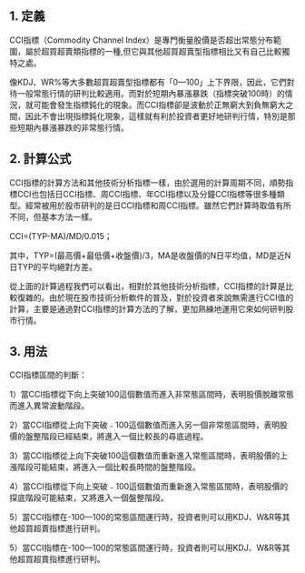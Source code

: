 
## 1. 定義

CCI指標（Commodity Channel Index）是專門衡量股價是否超出常態分布範圍，屬於超買超賣類指標的一種,但它與其他超買超賣型指標相比又有自己比較獨特之處。

像KDJ、WR%等大多數超買超賣型指標都有「0—100」上下界限，因此，它們對待一般常態行情的研判比較適用。而對於短期內暴漲暴跌（指標突破100時）的情況，就可能會發生指標鈍化的現象。而CCI指標卻是波動於正無窮大到負無窮大之間，因此不會出現指標鈍化現象，這樣就有利於投資者更好地研判行情，特別是那些短期內暴漲暴跌的非常態行情。

  

## 2. 計算公式  

CCI指標的計算方法和其他技術分析指標一樣，由於選用的計算周期不同，順勢指標CCI也包括日CCI指標、周CCI指標、年CCI指標以及分鐘CCI指標等很多種類型。經常被用於股市研判的是日CCI指標和周CCI指標。雖然它們計算時取值有所不同，但基本方法一樣。

CCI=(TYP-MA)/MD/0.015；

其中，TYP=(最高價+最低價+收盤價)/3，MA是收盤價的N日平均值，MD是近N日TYP的平均絕對方差。

從上面的計算過程我們可以看出，相對於其他技術分析指標，CCI指標的計算是比較復雜的。由於現在股市技術分析軟件的普及，對於投資者來說無需進行CCI值的計算，主要是通過對CCI指標的計算方法的了解，更加熟練地運用它來如何研判股市行情。

  

## 3. 用法 

CCI指標區間的判斷：

1）當CCI指標從下向上突破100這個數值而進入非常態區間時，表明股價脫離常態而進入異常波動階段。

2）當CCI指標從上向下突破﹣100這個數值而進入另一個非常態區間時，表明股價的盤整階段已經結束，將進入一個比較長的尋底過程。

3）當CCI指標從上向下突破100這個數值而重新進入常態區間時，表明股價的上漲階段可能結束，將進入一個比較長時間的盤整階段。

4）當CCI指標從下向上突破﹣100這個數值而重新進入常態區間時，表明股價的探底階段可能結束，又將進入一個盤整階段。

5）當CCI指標在-100—100的常態區間運行時，投資者則可以用KDJ、W&R等其他超買超賣指標進行研判。

5）當CCI指標在-100—100的常態區間運行時，投資者則可以用KDJ、W&R等其他超買超賣指標進行研判。
